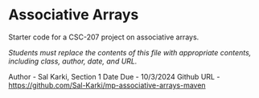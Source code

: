 Associative Arrays
==================

Starter code for a CSC-207 project on associative arrays.

_Students must replace the contents of this file with appropriate
contents, including class, author, date, and URL._

Author - Sal Karki, Section 1
Date Due - 10/3/2024
Github URL - https://github.com/Sal-Karki/mp-associative-arrays-maven